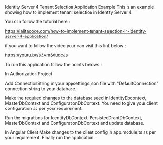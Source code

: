 Identity Server 4 Tenant Selection Application Example
This is an example showing how to implement tenant selection in Identity Server 4.

You can follow the tutorial here :

https://lalitacode.com/how-to-implement-tenant-selection-in-identity-server-4-application/

if you want to follow the video your can visit this link below :

https://youtu.be/s3XmS6udcJs

To run this application follow the points belows :


In Authorization Project

Add ConnectionString in your appsettings.json file with "DefaultConnection" connection string to your database.

Make the required changes to the database seed in IdentityDbcontext, MasterDbContext and ConfigurationDbContext. You need to give your client configuration as per your requirement.

Run the migrations for IdentityDbContext, PersistedGrantDbContext, MasterDbContext and ConfigurationDbContext and update database.


In Angular Client
Make changes to the client config in app.module.ts as per your requirement.
Finally run the application.
